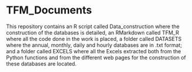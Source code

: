 # TFM_Documents
This repository contains an R script called Data_construction where the construction of the databases
is detailed, an RMarkdown called TFM_R where all the code done in the work is placed, a folder called
DATASETS where the annual, monthly, daily and hourly databases are in .txt format; and a folder called
EXCELS where all the Excels extracted both from the Python functions and from the different web pages for
the construction of these databases are located.

